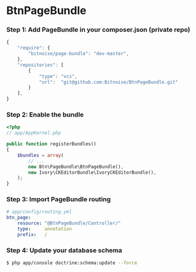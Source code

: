 BtnPageBundle
=============

### Step 1: Add PageBundle in your composer.json (private repo)

```js
{
    "require": {
        "bitnoise/page-bundle": "dev-master",
    },
    "repositories": [
        {
            "type": "vcs",
            "url":  "git@github.com:Bitnoise/BtnPageBundle.git"
        }
    ],
}
```

### Step 2: Enable the bundle

``` php
<?php
// app/AppKernel.php

public function registerBundles()
{
    $bundles = array(
        // ...
        new Btn\PageBundle\BtnPageBundle(),
        new Ivory\CKEditorBundle\IvoryCKEditorBundle(),
    );
}
```

### Step 3: Import PageBundle routing

``` yaml
# app/config/routing.yml
btn_page:
    resource: "@BtnPageBundle/Controller/"
    type:     annotation
    prefix:   /
```

### Step 4: Update your database schema

``` bash
$ php app/console doctrine:schema:update --force
```
